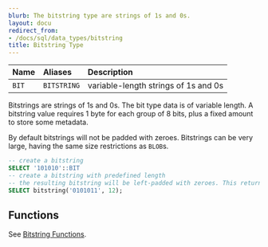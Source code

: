 ```yaml
---
blurb: The bitstring type are strings of 1s and 0s.
layout: docu
redirect_from:
- /docs/sql/data_types/bitstring
title: Bitstring Type
---
```


<div class="narrow_table"></div>

| Name | Aliases | Description |
|:---|:---|:---|
| `BIT` | `BITSTRING` | variable-length strings of 1s and 0s |


Bitstrings are strings of 1s and 0s. The bit type data is of variable length. A bitstring value requires 1 byte for each group of 8 bits, plus a fixed amount to store some metadata.

By default bitstrings will not be padded with zeroes.
Bitstrings can be very large, having the same size restrictions as `BLOB`s.


```sql
-- create a bitstring 
SELECT '101010'::BIT
-- create a bitstring with predefined length 
-- the resulting bitstring will be left-padded with zeroes. This returns 000000101011
SELECT bitstring('0101011', 12);
```

## Functions

See [Bitstring Functions](../functions/bitstring).
